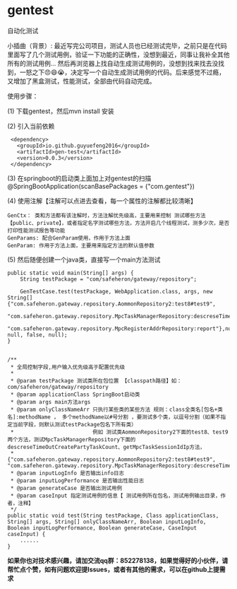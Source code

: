 # gentest
自动化测试

小插曲（背景）: 
       最近写完公司项目，测试人员也已经测试完毕，之前只是在代码里面写了几个测试用例，验证一下功能的正确性，没想到最近，同事让我补全其他所有的测试用例...
   然后再浏览器上找自动生成测试用例的，没想到找来找去没找到，一怒之下😠😄😭，决定写一个自动生成测试用例的代码。后来感觉不过瘾，又增加了黑盒测试，性能测试，全部由代码自动完成。

使用步骤：

(1) 下载gentest，然后mvn install 安装

(2) 引入当前依赖

     <dependency>
       <groupId>io.github.guyuefeng2016</groupId>
       <artifactId>gen-test</artifactId>
       <version>0.0.3</version>
     </dependency>

(3) 在springboot的启动类上面加上对gentest的扫描 @SpringBootApplication(scanBasePackages = {"com.gentest"})


(4) 使用注解【注解可以点进去查看，每一个属性的注解都比较清晰】
    
    GenCtx： 类和方法都有该注解时，方法注解优先级高，主要用来控制 测试哪些方法【public、private】，或者指定名字测试哪些方法，方法开启几个线程测试，测多少次，是否打印性能测试报告等功能
    GenParams: 配合GenParam使用，作用于方法上面
    GenParam: 作用于方法上面，主要用来指定方法的默认值参数

(5) 然后随便创建一个java类，直接写一个main方法测试

    public static void main(String[] args) {
        String testPackage = "com/safeheron/gateway/repository";

        GenTestCase.test(testPackage, WebApplication.class, args, new String[]{"com.safeheron.gateway.repository.AommonRepository2:test8#test9",
                "com.safeheron.gateway.repository.MpcTaskManagerRepository:descreseTimeOutCreatePartyTaskCount#getMpcTaskSessionIdIp",
                "com.safeheron.gateway.repository.MpcRegisterAddrRepository:report"},null, null, false, null);
    }


    /**
     * 全局控制字段,用户输入优先级高于配置优先级
     *
     * @param testPackage 测试类所在包位置 【classpath路径】如：com/safeheron/gateway/repository
     * @param applicationClass SpringBoot启动类
     * @param args main方法args
     * @param onlyClassNameArr 只执行某些类的某些方法 规则：class全类名[包名+类名]:methodName ， 多个methodName以#号分割 ，要测试多个类，以逗号分割（如果不指定当前字段，则默认测试testPackage包名下所有类）
     *                         例如 测试类AommonRepository2下面的test8、test9两个方法，测试MpcTaskManagerRepository下面的descreseTimeOutCreatePartyTaskCount、getMpcTaskSessionIdIp方法，
     *                         {"com.safeheron.gateway.repository.AommonRepository2:test8#test9", "com.safeheron.gateway.repository.MpcTaskManagerRepository:descreseTimeOutCreatePartyTaskCount#getMpcTaskSessionIdIp"}
     * @param inputLogInfo 是否输出info日志
     * @param inputLogPerformance 是否输出性能日志
     * @param generateCase 是否输出测试用例
     * @param caseInput 指定测试用例的信息【 测试用例所在包名，测试用例输出目录，作者，注释】
     */
    public static void test(String testPackage, Class applicationClass,  String[] args, String[] onlyClassNameArr, Boolean inputLogInfo, Boolean inputLogPerformance, Boolean generateCase, CaseInput caseInput) {
        ...... 
    }


**如果你也对技术感兴趣，请加交流qq群：852278138，如果觉得好的小伙伴，请帮忙点个赞，如有问题欢迎提Issues，或者有其他的需求，可以在github上提需求**
